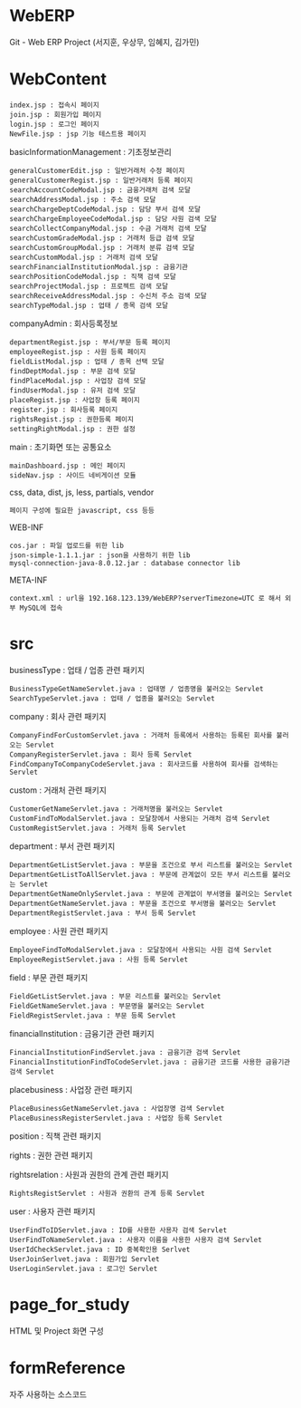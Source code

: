 # WebERP
Git - Web ERP Project (서지훈, 우상무, 임혜지, 김가민)

# WebContent

    index.jsp : 접속시 페이지
    join.jsp : 회원가입 페이지
    login.jsp : 로그인 페이지
    NewFile.jsp : jsp 기능 테스트용 페이지
  
  basicInformationManagement : 기초정보관리
  
    generalCustomerEdit.jsp : 일반거래처 수정 페이지
    generalCustomerRegist.jsp : 일반거래처 등록 페이지
    searchAccountCodeModal.jsp : 금융거래처 검색 모달
    searchAddressModal.jsp : 주소 검색 모달
    searchChargeDeptCodeModal.jsp : 담당 부서 검색 모달
    searchChargeEmployeeCodeModal.jsp : 담당 사원 검색 모달
    searchCollectCompanyModal.jsp : 수금 거래처 검색 모달
    searchCustomGradeModal.jsp : 거래처 등급 검색 모달
    searchCustomGroupModal.jsp : 거래처 분류 검색 모달
    searchCustomModal.jsp : 거래처 검색 모달
    searchFinancialInstitutionModal.jsp : 금융기관 
    searchPositionCodeModal.jsp : 직책 검색 모달
    searchProjectModal.jsp : 프로젝트 검색 모달
    searchReceiveAddressModal.jsp : 수신처 주소 검색 모달
    searchTypeModal.jsp : 업태 / 종목 검색 모달
    
  companyAdmin : 회사등록정보
  
    departmentRegist.jsp : 부서/부문 등록 페이지
    employeeRegist.jsp : 사원 등록 페이지
    fieldListModal.jsp : 업태 / 종목 선택 모달
    findDeptModal.jsp : 부문 검색 모달
    findPlaceModal.jsp : 사업장 검색 모달
    findUserModal.jsp : 유저 검색 모달
    placeRegist.jsp : 사업장 등록 페이지
    register.jsp : 회사등록 페이지
    rightsRegist.jsp : 권한등록 페이지
    settingRightModal.jsp : 권한 설정 
    
  main : 초기화면 또는 공통요소
    
    mainDashboard.jsp : 메인 페이지
    sideNav.jsp : 사이드 네비게이션 모듈
  
  css, data, dist, js, less, partials, vendor
    
    페이지 구성에 필요한 javascript, css 등등
  
  WEB-INF
  
    cos.jar : 파일 업로드를 위한 lib
    json-simple-1.1.1.jar : json을 사용하기 위한 lib
    mysql-connection-java-8.0.12.jar : database connector lib
  
  META-INF
  
    context.xml : url을 192.168.123.139/WebERP?serverTimezone=UTC 로 해서 외부 MySQL에 접속

# src

  businessType : 업태 / 업종 관련 패키지
    
    BusinessTypeGetNameServlet.java : 업태명 / 업종명을 불러오는 Servlet
    SearchTypeServlet.java : 업태 / 업종을 불러오는 Servlet
    
  company : 회사 관련 패키지
  
    CompanyFindForCustomServlet.java : 거래처 등록에서 사용하는 등록된 회사를 불러오는 Servlet
    CompanyRegisterServlet.java : 회사 등록 Servlet
    FindCompanyToCompanyCodeServlet.java : 회사코드를 사용하여 회사를 검색하는 Servlet
  
  custom : 거래처 관련 패키지
  
    CustomerGetNameServlet.java : 거래처명을 불러오는 Servlet
    CustomFindToModalServlet.java : 모달창에서 사용되는 거래처 검색 Servlet
    CustomRegistServlet.java : 거래처 등록 Servlet

  department : 부서 관련 패키지
  
    DepartmentGetListServlet.java : 부문을 조건으로 부서 리스트를 불러오는 Servlet
    DepartmentGetListToAllServlet.java : 부문에 관계없이 모든 부서 리스트를 불러오는 Servlet
    DepartmentGetNameOnlyServlet.java : 부문에 관계없이 부서명을 불러오는 Servlet
    DepartmentGetNameServlet.java : 부문을 조건으로 부서명을 불러오는 Servlet
    DepartmentRegistServlet.java : 부서 등록 Servlet
    
  employee : 사원 관련 패키지
  
    EmployeeFindToModalServlet.java : 모달창에서 사용되는 사원 검색 Servlet
    EmployeeRegistServlet.java : 사원 등록 Servlet
    
  field : 부문 관련 패키지
  
    FieldGetListServlet.java : 부문 리스트를 불러오는 Servlet
    FieldGetNameServlet.java : 부문명을 불러오는 Servlet
    FieldRegistServlet.java : 부문 등록 Servlet
    
  financialInstitution : 금융기관 관련 패키지
  
    FinancialInstitutionFindServlet.java : 금융기관 검색 Servlet
    FinancialInstitutionFindToCodeServlet.java : 금융기관 코드를 사용한 금융기관 검색 Servlet
    
  placebusiness : 사업장 관련 패키지
  
    PlaceBusinessGetNameServlet.java : 사업장명 검색 Servlet
    PlaceBusinessRegisterServlet.java : 사업장 등록 Servlet
    
  position : 직책 관련 패키지
  
  rights : 권한 관련 패키지
  
  rightsrelation : 사원과 권한의 관계 관련 패키지
  
    RightsRegistServlet : 사원과 권환의 관계 등록 Servlet
    
  user : 사용자 관련 패키지
  
    UserFindToIDServlet.java : ID를 사용한 사용자 검색 Servlet
    UserFindToNameServlet.java : 사용자 이름을 사용한 사용자 검색 Servlet
    UserIdCheckServlet.java : ID 중복확인용 Serlvet
    UserJoinSerlvet.java : 회원가입 Servlet
    UserLoginServlet.java : 로그인 Servlet
# page_for_study
HTML 및 Project 화면 구성 





# formReference
자주 사용하는 소스코드 
